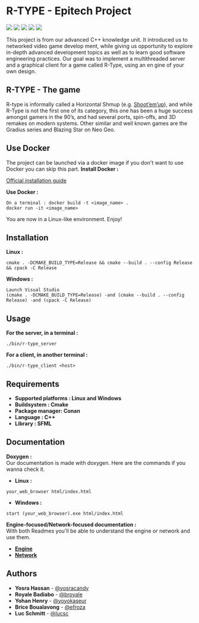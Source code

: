 # R-TYPE - Epitech Project
![](https://img.shields.io/badge/Project-Made%20with%20Love-ff69b4)
<a href="https://img.shields.io/badge/MADE%20WITH-CMAKE-red" alt="Cmake">
        <img src="https://img.shields.io/badge/MADE%20WITH-CMAKE-red" /></a>
<a href="https://img.shields.io/badge/MADE%20WITH-CONAN-blueviolet" alt="Conan">
        <img src="https://img.shields.io/badge/MADE%20WITH-CONAN-blueviolet" /></a>
<a href="https://img.shields.io/badge/MADE%20WITH-C%2B%2B-blue" alt="C++">
        <img src="https://img.shields.io/badge/MADE%20WITH-C%2B%2B-blue" /></a>
<a href="https://img.shields.io/badge/MADE%20WITH-SFML-brightgreen" alt="SFML">
        <img src="https://img.shields.io/badge/MADE%20WITH-SFML-brightgreen" /></a>

This project is from our advanced C++ knowledge unit. It introduced us to networked video game develop
ment, while giving us opportunity to explore in-depth advanced development topics as well as to learn
good software engineering practices.
Our goal was to implement a multithreaded server and a graphical client for a game called R-Type, using an en
gine of your own design.

## R-TYPE - The game
R-type is informally called a Horizontal Shmup (e.g. [Shoot’em’up](https://en.wikipedia.org/wiki/Shoot_%27em_up#Scrolling_shooters)), and while R-Type is not the first one of
its category, this one has been a huge success amongst gamers in the 90’s, and had several ports, spin-offs,
and 3D remakes on modern systems.
Other similar and well known games are the Gradius series and Blazing Star on Neo Geo.

## Use Docker
The project can be launched via a docker image if you don't want to use Docker you can skip this part. 
**Install Docker :**

[Official installation guide](https://docs.docker.com/engine/install/)

**Use Docker :**
```Launch Docker Desktop
On a terminal : docker build -t <image_name> .
docker run -it <image_name>
```

You are now in a Linux-like environment. Enjoy! 

## Installation
**Linux :**
```
cmake . -DCMAKE_BUILD_TYPE=Release && cmake --build . --config Release && cpack -C Release
```
**Windows :**
```
Launch Visual Studio
(cmake . -DCMAKE_BUILD_TYPE=Release) -and (cmake --build . --config Release) -and (cpack -C Release)
```

## Usage
**For the server, in a terminal :**
```
./bin/r-type_server
```
**For a client, in another terminal :**
```
./bin/r-type_client <host>
```

## Requirements
* **Supported platforms : Linux and Windows**
* **Buildsystem : Cmake**
* **Package manager: Conan**
* **Language : C++**
* **Library : SFML**

## Documentation
**Doxygen :**   
Our documentation is made with doxygen. Here are the commands if you wanna check it.
* **Linux :**
```
your_web_browser html/index.html
```
* **Windows :**
```
start (your_web_browser).exe html/index.html
```

**Engine-focused/Network-focused documentation :**  
With both Readmes you'll be able to understand the engine or network and use them.

* **[Engine](https://github.com/EpitechPromo2025/B-CPP-500-PAR-5-2-rtype-luc1.schmitt/tree/main/Engine#ecs-engine)**
* **[Network](https://github.com/EpitechPromo2025/B-CPP-500-PAR-5-2-rtype-luc1.schmitt/tree/main/shared#readme)**


## Authors
  * **Yosra Hassan** - [@yosracandy](https://github.com/yosracandy)
  * **Royale Badiabo** - [@broyale](https://github.com/broyale)
  * **Yohan Henry** - [@yoyokaseur](https://github.com/yoyokaseur)
  * **Brice Boualavong** - [@efroza](https://github.com/Efroza)
  * **Luc Schmitt** - [@lucsc](https://github.com/Lucsc)